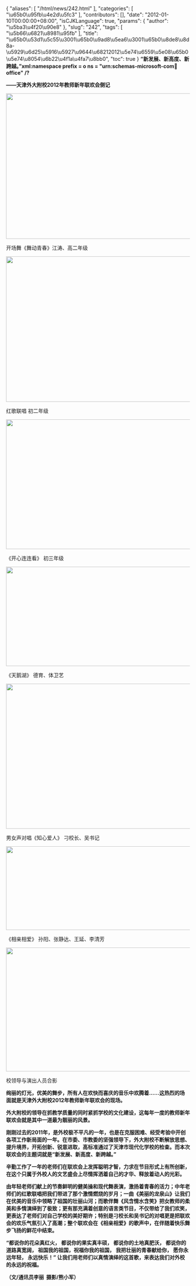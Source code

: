 {
    "aliases": [
        "/html/news/242.html"
    ],
    "categories": [
        "\u65b0\u95fb\u4e2d\u5fc3"
    ],
    "contributors": [],
    "date": "2012-01-10T00:00:00+08:00",
    "isCJKLanguage": true,
    "params": {
        "author": "\u5ba3\u4f20\u90e8"
    },
    "slug": "242",
    "tags": [
        "\u5b66\u6821\u8981\u95fb"
    ],
    "title": "\u65b0\u53d1\u5c55\u3001\u65b0\u9ad8\u5ea6\u3001\u65b0\u8de8\u8d8a-\u5929\u6d25\u5916\u5927\u9644\u68212012\u5e74\u6559\u5e08\u65b0\u5e74\u8054\u6b22\u4f1a\u4fa7\u8bb0",
    "toc": true
}
**“新发展、新高度、新跨越。”xml:namespace prefix = o ns = "urn:schemas-microsoft-com:office:office" /?**

**——天津外大附校2012年教师新年联欢会侧记**


<img
    src="https://cdn.tfls.online/mirror/full/020be86def76f63352013dfe8d4fb5e119e51b69.jpg"
    style="display:block;margin-left:auto;margin-right:auto;"
    decoding="async"
    fetchpriority="auto"
    loading="lazy"
    height="398"
    width="600"
/>

开场舞《舞动青春》江涛、高二年级


<img
    src="https://cdn.tfls.online/mirror/full/9ede80644083bf91d3ff349bf724974de93a5e1f.jpg"
    style="display:block;margin-left:auto;margin-right:auto;"
    decoding="async"
    fetchpriority="auto"
    loading="lazy"
    height="398"
    width="600"
/>

红歌联唱 初二年级


<img
    src="https://cdn.tfls.online/mirror/full/c2ea5a5d6d68bc45398037cafba6c39727cc8637.jpg"
    style="display:block;margin-left:auto;margin-right:auto;"
    decoding="async"
    fetchpriority="auto"
    loading="lazy"
    height="355"
    width="600"
/>

《开心连连看》 初三年级


<img
    src="https://cdn.tfls.online/mirror/full/496b4a3831c13ecd2d11cb5fb95ae5b7e4f5a781.jpg"
    style="display:block;margin-left:auto;margin-right:auto;"
    decoding="async"
    fetchpriority="auto"
    loading="lazy"
    height="272"
    width="600"
/>

《天鹅湖》 德育、体卫艺


<img
    src="https://cdn.tfls.online/mirror/full/8705d7c91bac978d32201293eb713102860596a0.jpg"
    style="display:block;margin-left:auto;margin-right:auto;"
    decoding="async"
    fetchpriority="auto"
    loading="lazy"
    height="397"
    width="600"
/>

男女声对唱《知心爱人》 刁校长、吴书记


<img
    src="https://cdn.tfls.online/mirror/full/cd29384027117a4d658b812e511c02851de8e1ad.jpg"
    style="display:block;margin-left:auto;margin-right:auto;"
    decoding="async"
    fetchpriority="auto"
    loading="lazy"
    height="229"
    width="600"
/>

《相亲相爱》 孙阳、张静达、王延、李清芳


<img
    src="https://cdn.tfls.online/mirror/full/4406acb7108a2a77e105817c68a30e3d7d29e207.jpg"
    style="display:block;margin-left:auto;margin-right:auto;"
    decoding="async"
    fetchpriority="auto"
    loading="lazy"
    height="339"
    width="600"
/>

校领导与演出人员合影

 **绚丽的灯光，优美的舞步，所有人在欢快而喜庆的音乐中欢腾着……这热烈的场面就是天津外大附校2012年教师新年联欢会的现场。**

**外大附校的领导在抓教学质量的同时紧抓学校的文化建设，这每年一度的教师新年联欢会就是其中一道最为靓丽的风景。**

**刚刚过去的2011年，是外校极不平凡的一年，也是在克服困难、经受考验中开创各项工作新局面的一年。在市委、市教委的坚强领导下，外大附校不断解放思想、提升境界，开拓创新、锐意进取，高标准通过了天津市现代化学校的检查。而本次联欢会的主题词就是“新发展、新高度、新跨越。”**

**辛勤工作了一年的老师们在联欢会上发挥聪明才智，力求在节目形式上有所创新，在这个只属于外校人的文艺盛会上尽情挥洒着自己的才华、释放着动人的光彩。**

**由年轻老师们献上的节奏鲜明的健美操和现代舞表演，激扬着青春的活力；中年老师们的红歌联唱把我们带进了那个激情燃烧的岁月；一曲《美丽的龙泉山》让我们在优美的音乐中领略了祖国的壮丽山河；而歌伴舞《风含情水含笑》把女教师的柔美和多情演绎到了极致；更有那充满着创意的语言类节目，不仅带给了我们欢笑，更表达了老师们对自己学校的美好期许；特别是刁校长和吴书记的对唱更是把联欢会的欢乐气氛引入了高潮；整个联欢会在《相亲相爱》的歌声中，在伴随着快乐舞步飞扬的鲜花中结束。**

**“都说你的花朵真红火， 都说你的果实真丰硕， 都说你的土地真肥沃， 都说你的道路真宽阔， 祖国我的祖国，祝福你我的祖国， 我把壮丽的青春献给你， 愿你永远年轻， 永远快乐！” 让我们用老师们以真情演绎的这首歌，来表达我们对外校的永远的祝福。**

**（文/通讯员李丽  摄影/熊小军）**

